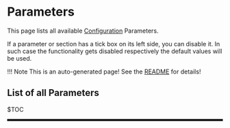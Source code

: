 # Parameters
This page lists all available [Configuration](../Configuration) Parameters.

If a parameter or section has a tick box on its left side, you can disable it.
In such case the functionality gets disabled respectively the default values will be used.

!!! Note
    This is an auto-generated page! See the [README](https://github.com/jomjol/AI-on-the-edge-device-docs/blob/main/README.md) for details!

## List of all Parameters
$TOC

<hr style="border:2px solid">